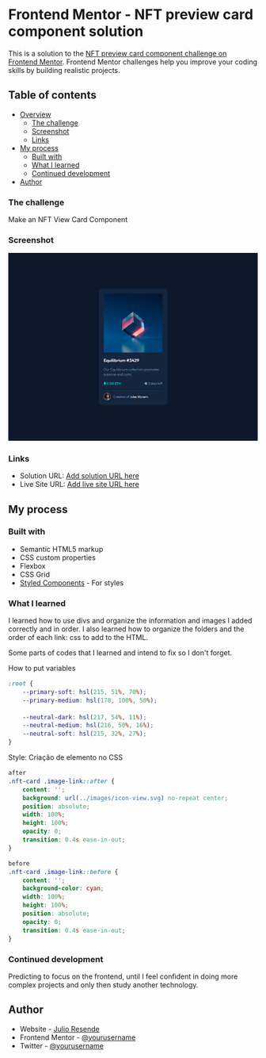 # Frontend Mentor - NFT preview card component solution

This is a solution to the [NFT preview card component challenge on Frontend Mentor](https://www.frontendmentor.io/challenges/nft-preview-card-component-SbdUL_w0U). Frontend Mentor challenges help you improve your coding skills by building realistic projects. 

## Table of contents

- [Overview](#overview)
  - [The challenge](#the-challenge)
  - [Screenshot](#screenshot)
  - [Links](#links)
- [My process](#my-process)
  - [Built with](#built-with)
  - [What I learned](#what-i-learned)
  - [Continued development](#continued-development)
- [Author](#author)

### The challenge

Make an NFT View Card Component

### Screenshot

![](./design/desktop-design.png)


### Links

- Solution URL: [Add solution URL here](https://your-solution-url.com)
- Live Site URL: [Add live site URL here](https://your-live-site-url.com)

## My process

### Built with

- Semantic HTML5 markup
- CSS custom properties
- Flexbox
- CSS Grid
- [Styled Components](https://styled-components.com/) - For styles


### What I learned

I learned how to use divs and organize the information and images I added correctly and in order.
I also learned how to organize the folders and the order of each link: css to add to the HTML.

Some parts of codes that I learned and intend to fix so I don't forget.

How to put variables
```css
:root {
    --primary-soft: hsl(215, 51%, 70%);
    --primary-medium: hsl(178, 100%, 50%);

    --neutral-dark: hsl(217, 54%, 11%);
    --neutral-medium: hsl(216, 50%, 16%);
    --neutral-soft: hsl(215, 32%, 27%);
}
```
Style: Criação de elemento no CSS
```css
after
.nft-card .image-link::after {
    content: '';
    background: url(../images/icon-view.svg) no-repeat center;
    position: absolute;
    width: 100%;
    height: 100%;
    opacity: 0;
    transition: 0.4s ease-in-out;
}

```
```css
before
.nft-card .image-link::before {
    content: '';
    background-color: cyan;
    width: 100%;
    height: 100%;
    position: absolute;
    opacity: 0;
    transition: 0.4s ease-in-out;
}

```


### Continued development

Predicting to focus on the frontend, until I feel confident in doing more complex projects and only then study another technology.


## Author

- Website - [Julio Resende]()
- Frontend Mentor - [@yourusername](https://www.frontendmentor.io/profile/julioresende77)
- Twitter - [@yourusername](https://www.twitter.com/ResendeDev)